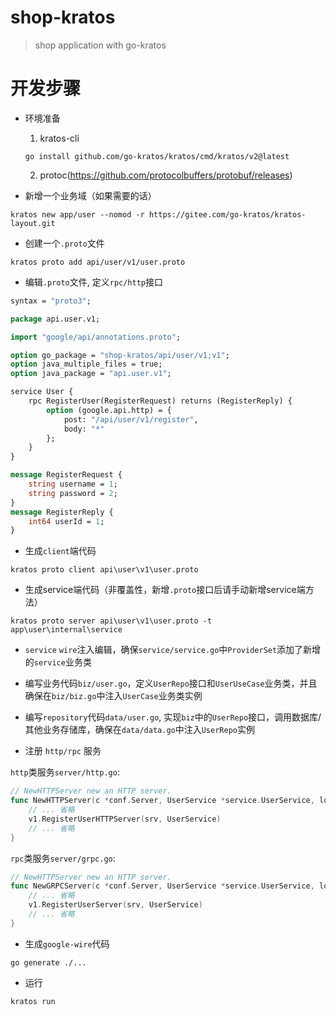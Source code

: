# shop-kratos

> shop application with go-kratos

# 开发步骤

- 环境准备

  1. kratos-cli
  
  ```shell
  go install github.com/go-kratos/kratos/cmd/kratos/v2@latest
  ```
  
  2. protoc(https://github.com/protocolbuffers/protobuf/releases)

- 新增一个业务域（如果需要的话）

```shell
kratos new app/user --nomod -r https://gitee.com/go-kratos/kratos-layout.git   
```

- 创建一个`.proto`文件

```shell
kratos proto add api/user/v1/user.proto 
```

- 编辑`.proto`文件, 定义`rpc/http`接口

```protobuf
syntax = "proto3";

package api.user.v1;

import "google/api/annotations.proto";

option go_package = "shop-kratos/api/user/v1;v1";
option java_multiple_files = true;
option java_package = "api.user.v1";

service User {
	rpc RegisterUser(RegisterRequest) returns (RegisterReply) {
		option (google.api.http) = {
			post: "/api/user/v1/register",
			body: "*"
		};
	}
}

message RegisterRequest {
	string username = 1;
	string password = 2;
}
message RegisterReply {
	int64 userId = 1;
}
```

- 生成`client`端代码

```shell
kratos proto client api\user\v1\user.proto
```

- 生成service端代码（非覆盖性，新增`.proto`接口后请手动新增service端方法）

```shell
kratos proto server api\user\v1\user.proto -t app\user\internal\service
```

- `service` `wire`注入编辑，确保`service/service.go`中`ProviderSet`添加了新增的`service`业务类

- 编写业务代码`biz/user.go`，定义`UserRepo`接口和`UserUseCase`业务类，并且确保在`biz/biz.go`中注入`UserCase`业务类实例

- 编写`repository`代码`data/user.go`, 实现`biz`中的`UserRepo`接口，调用数据库/其他业务存储库，确保在`data/data.go`中注入`UserRepo`实例

- 注册 `http/rpc` 服务

`http`类服务`server/http.go`:
```go
// NewHTTPServer new an HTTP server.
func NewHTTPServer(c *conf.Server, UserService *service.UserService, logger log.Logger) *http.Server {
    // ... 省略
	v1.RegisterUserHTTPServer(srv, UserService)
	// ... 省略
}
```

`rpc`类服务`server/grpc.go`:
```go
// NewHTTPServer new an HTTP server.
func NewGRPCServer(c *conf.Server, UserService *service.UserService, logger log.Logger) *http.Server {
    // ... 省略
	v1.RegisterUserServer(srv, UserService)
	// ... 省略
}
```

- 生成`google-wire`代码

```shell
go generate ./...
```

- 运行

```shell
kratos run
```